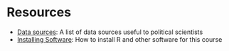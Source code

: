 # Resources 

- [Data sources](resources/data.html): A list of data sources useful to political scientists
- [Installing Software](resources/install.html): How to install R and other software for this course
